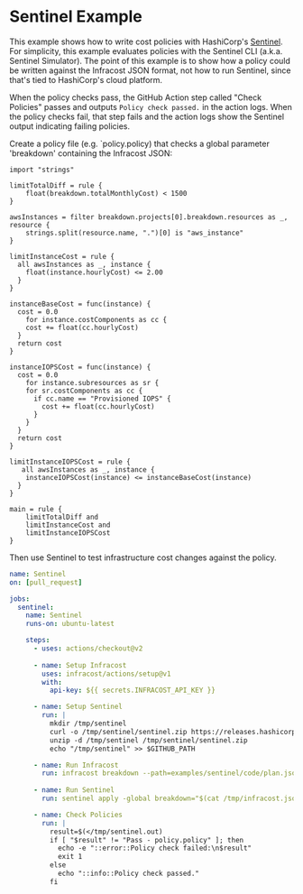 # Sentinel Example

This example shows how to write cost policies with HashiCorp's [Sentinel](https://www.hashicorp.com/sentinel). For simplicity, this example evaluates policies with the Sentinel CLI (a.k.a. Sentinel Simulator). The point of this example is to show how a policy could be written against the Infracost JSON format, not how to run Sentinel, since that's tied to HashiCorp's cloud platform.

When the policy checks pass, the GitHub Action step called "Check Policies" passes and outputs `Policy check passed.` in the action logs. When the policy checks fail, that step fails and the action logs show the Sentinel output indicating failing policies.

Create a policy file (e.g. `policy.policy) that checks a global parameter 'breakdown' containing the Infracost JSON: 
```policy
import "strings"

limitTotalDiff = rule {
    float(breakdown.totalMonthlyCost) < 1500
}

awsInstances = filter breakdown.projects[0].breakdown.resources as _, resource {
	strings.split(resource.name, ".")[0] is "aws_instance"
}

limitInstanceCost = rule {
  all awsInstances as _, instance {
  	float(instance.hourlyCost) <= 2.00
  }
}

instanceBaseCost = func(instance) {
  cost = 0.0
 	for instance.costComponents as cc {
    cost += float(cc.hourlyCost)
  }
  return cost
}

instanceIOPSCost = func(instance) {
  cost = 0.0
 	for instance.subresources as sr {
    for sr.costComponents as cc {
      if cc.name == "Provisioned IOPS" {
        cost += float(cc.hourlyCost)
      }
    }
  }
  return cost
}

limitInstanceIOPSCost = rule {
   all awsInstances as _, instance {
  	instanceIOPSCost(instance) <= instanceBaseCost(instance)
  }
}

main = rule {
    limitTotalDiff and
    limitInstanceCost and
    limitInstanceIOPSCost
}
```

Then use Sentinel to test infrastructure cost changes against the policy.

[//]: <> (BEGIN EXAMPLE)
```yml
name: Sentinel
on: [pull_request]

jobs:
  sentinel:
    name: Sentinel
    runs-on: ubuntu-latest

    steps:
      - uses: actions/checkout@v2
      
      - name: Setup Infracost
        uses: infracost/actions/setup@v1
        with:
          api-key: ${{ secrets.INFRACOST_API_KEY }}

      - name: Setup Sentinel
        run: |
          mkdir /tmp/sentinel
          curl -o /tmp/sentinel/sentinel.zip https://releases.hashicorp.com/sentinel/0.18.4/sentinel_0.18.4_linux_amd64.zip
          unzip -d /tmp/sentinel /tmp/sentinel/sentinel.zip
          echo "/tmp/sentinel" >> $GITHUB_PATH

      - name: Run Infracost
        run: infracost breakdown --path=examples/sentinel/code/plan.json --format=json --out-file=/tmp/infracost.json
        
      - name: Run Sentinel
        run: sentinel apply -global breakdown="$(cat /tmp/infracost.json)" examples/sentinel/policy/policy.policy | tee /tmp/sentinel.out

      - name: Check Policies
        run: |
          result=$(</tmp/sentinel.out)
          if [ "$result" != "Pass - policy.policy" ]; then
            echo -e "::error::Policy check failed:\n$result"
            exit 1
          else
            echo "::info::Policy check passed."
          fi
```
[//]: <> (END EXAMPLE)
